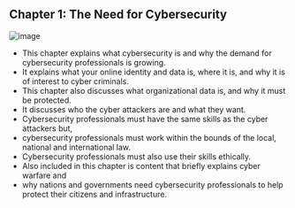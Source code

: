 ## Chapter 1: The Need for Cybersecurity

![image](https://user-images.githubusercontent.com/51156057/235004034-9598325f-9e5e-4359-886e-a32201e75a76.png)

+ This chapter explains what cybersecurity is and why the demand for cybersecurity professionals is growing. 
+ It explains what your online identity and data is, where it is, and why it is of interest to cyber criminals.
+ This chapter also discusses what organizational data is, and why it must be protected. 
+ It discusses who the cyber attackers are and what they want. 
+ Cybersecurity professionals must have the same skills as the cyber attackers but, 
+ cybersecurity professionals must work within the bounds of the local, national and international law. 
+ Cybersecurity professionals must also use their skills ethically.
+ Also included in this chapter is content that briefly explains cyber warfare and 
+ why nations and governments need cybersecurity professionals to help protect their citizens and infrastructure.
